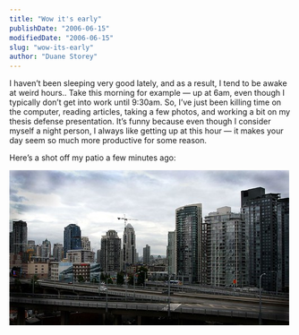 ```yaml
---
title: "Wow it's early"
publishDate: "2006-06-15"
modifiedDate: "2006-06-15"
slug: "wow-its-early"
author: "Duane Storey"
---
```


I haven’t been sleeping very good lately, and as a result, I tend to be awake at weird hours.. Take this morning for example — up at 6am, even though I typically don’t get into work until 9:30am. So, I’ve just been killing time on the computer, reading articles, taking a few photos, and working a bit on my thesis defense presentation. It’s funny because even though I consider myself a night person, I always like getting up at this hour — it makes your day seem so much more productive for some reason.

Here’s a shot off my patio a few minutes ago:

[![MorningShots 007](_images/wow-its-early-1.jpg)](http://www.flickr.com/photos/duanestorey/167681294/)